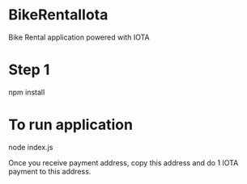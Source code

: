 # BikeRentalIota
Bike Rental application powered with IOTA

# Step 1 
npm install

# To run application
node index.js

Once you receive payment address, copy this address and do 1 IOTA payment to this address.
